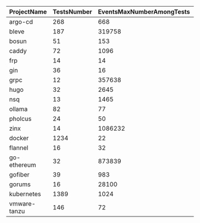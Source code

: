 | ProjectName | TestsNumber | EventsMaxNumberAmongTests | EventsAverageNumberAmongTests | BlockingBugNumberChannel | BlockingBugNumberMutex | BlockingBugNumberWaitgroup | BlockingBugNumberConditional | LingeringBugNumber |
| --- | --- | --- | --- | --- | --- | --- | --- | --- |
| argo-cd | 268 | 668 | 30 | 5 | 4 | 2 | 0 | 39 |
| bleve | 187 | 319758 | 3070 | 5 | 6 | 1 | 0 | 37 |
| bosun | 51 | 153 | 15 | 0 | 0 | 1 | 0 | 2 |
| caddy | 72 | 1096 | 60 | 3 | 4 | 0 | 0 | 27 |
| frp | 14 | 14 | 2 | 0 | 0 | 0 | 0 | 0 |
| gin | 36 | 16 | 4 | 0 | 0 | 0 | 0 | 2 |
| grpc | 12 | 357638 | 26181 | 2 | 0 | 0 | 0 | 7 |
| hugo | 32 | 2645 | 514 | 1 | 0 | 0 | 0 | 0 |
| nsq | 13 | 1465 | 96 | 7 | 0 | 3 | 0 | 14 |
| ollama | 82 | 77 | 5 | 2 | 0 | 0 | 0 | 2 |
| pholcus | 24 | 50 | 9 | 0 | 0 | 0 | 0 | 0 |
| zinx | 14 | 1086232 | 21452 | 0 | 2 | 0 | 0 | 18 |
| docker | 1234 | 22 | 5 | 0 | 0 | 0 | 0 | 0 |
| flannel | 16 | 32 | 5 | 0 | 0 | 0 | 0 | 0 |
| go-ethereum | 32 | 873839 | 6611 | 5 | 0 | 0 | 0 | 9 |
| gofiber | 39 | 983 | 97 | 5 | 0 | 0 | 0 | 7 |
| gorums | 16 | 28100 | 1261 | 4 | 0 | 0 | 0 | 5 |
| kubernetes | 1389 | 1024 | 39 | 8 | 0 | 0 | 2 | 4 |
| vmware-tanzu | 146 | 72 | 11 | 0 | 0 | 0 | 0 | 0 |